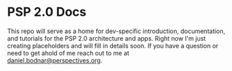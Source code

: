 # PSP 2.0 Docs

This repo will serve as a home for dev-specific introduction, documentation, and tutorials for the PSP 2.0 architecture and apps. Right now I'm just creating placeholders and will fill in details soon. If you have a question or need to get ahold of me reach out to me at daniel.bodnar@perspectives.org.

